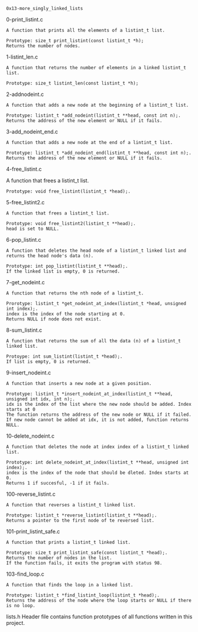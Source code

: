	0x13-more_singly_linked_lists

0-print_listint.c

	A function that prints all the elements of a listint_t list.

	Prototype: size_t print_listint(const listint_t *h);
	Returns the number of nodes.

1-listint_len.c

	A function that returns the number of elements in a linked listint_t list.

	Prototype: size_t listint_len(const listint_t *h);

2-addnodeint.c

	A function that adds a new node at the beginning of a listint_t list.

	Prototype: listint_t *add_nodeint(listint_t **head, const int n);.
	Returns the address of the new element or NULL if it fails.

3-add_nodeint_end.c

	A function that adds a new node at the end of a lintint_t list.

	Prototype: listint_t *add_nodeint_end(listint_t **head, const int n);.
	Returns the address of the new element or NULL if it fails.

4-free_listint.c

A function that frees a listint_t list.

	Prototype: void free_listint(listint_t *head);.

5-free_listint2.c

	A function that frees a listint_t list.

	Prototype: void free_listint2(listint_t **head);.
	head is set to NULL.

6-pop_listint.c

	A function that deletes the head node of a listint_t linked list and returns the head node's data (n).

	Prototype: int pop_listint(listint_t **head);.
	If the linked list is empty, 0 is returned.

7-get_nodeint.c

	A function that returns the nth node of a listint_t.

	Prorotype: listint_t *get_nodeint_at_index(listint_t *head, unsigned int index);.
	index is the index of the node starting at 0.
	Returns NULL if node does not exist.

8-sum_listint.c

	A function that returns the sum of all the data (n) of a listint_t linked list.

	Protoype: int sum_listint(listint_t *head);.
	If list is empty, 0 is returned.

9-insert_nodeint.c

	A function that inserts a new node at a given position.

	Prototype: listint_t *insert_nodeint_at_index(listint_t **head, unsigned int idx, int n);.
	idx is the index of the list where the new node should be added. Index starts at 0
	The function returns the address of the new node or NULL if it failed.
	If new node cannot be added at idx, it is not added, function returns NULL.

10-delete_nodeint.c

	A function that deletes the node at index index of a listint_t linked list.

	Prototype: int delete_nodeint_at_index(listint_t **head, unsigned int index);.
	index is the index of the node that should be dleted. Index starts at 0.
	Returns 1 if succesful, -1 if it fails.

100-reverse_listint.c

	A function that reverses a listint_t linked list.

	Prototype: listint_t *reverse_listint(listint_t **head);.
	Returns a pointer to the first node of te reversed list.

101-print_listint_safe.c

	A function that prints a listint_t linked list.

	Prototype: size_t print_listint_safe(const listint_t *head);.
	Returns the number of nodes in the list.
	If the function fails, it exits the program with status 98.

103-find_loop.c

	A function that finds the loop in a linked list.

	Prototype: listint_t *find_listint_loop(listint_t *head);.
	Returns the address of the node where the loop starts or NULL if there is no loop.

lists.h
	Header file contains function prototypes of all functions written in this project.
